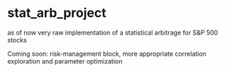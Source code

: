 # stat_arb_project

as of now very raw implementation of a statistical arbitrage for S&P 500 stocks


Coming soon: risk-management block, more appropriate correlation exploration and parameter optimization
